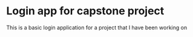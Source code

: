 # Login app for capstone project
This is a basic login application for a project that I have been working on 
